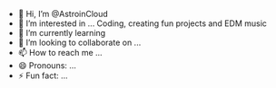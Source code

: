 - 👋 Hi, I’m @AstroinCloud
- 👀 I’m interested in ... Coding, creating fun projects and EDM music
- 🌱 I’m currently learning 
- 💞️ I’m looking to collaborate on ...
- 📫 How to reach me ...
- 😄 Pronouns: ...
- ⚡ Fun fact: ...

<!---
AstroinCloud/AstroinCloud is a ✨ special ✨ repository because its `README.md` (this file) appears on your GitHub profile.
You can click the Preview link to take a look at your changes.
--->
